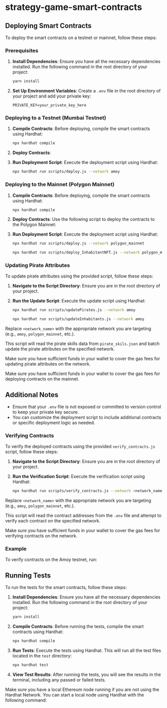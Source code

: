 # strategy-game-smart-contracts

## Deploying Smart Contracts

To deploy the smart contracts on a testnet or mainnet, follow these steps:

### Prerequisites

1. **Install Dependencies**: Ensure you have all the necessary dependencies installed. Run the following command in the root directory of your project:
    ```bash
    yarn install
    ```

2. **Set Up Environment Variables**: Create a `.env` file in the root directory of your project and add your private key:
    ```plaintext
    PRIVATE_KEY=your_private_key_here
    ```

### Deploying to a Testnet (Mumbai Testnet)

1. **Compile Contracts**: Before deploying, compile the smart contracts using Hardhat:
    ```bash
    npx hardhat compile
    ```

2. **Deploy Contracts**: 
3. **Run Deployment Script**: Execute the deployment script using Hardhat:
    ```bash
    npx hardhat run scripts/deploy.js --network amoy
    ```

### Deploying to the Mainnet (Polygon Mainnet)

1. **Compile Contracts**: Before deploying, compile the smart contracts using Hardhat:
    ```bash
    npx hardhat compile
    ```

2. **Deploy Contracts**: Use the following script to deploy the contracts to the Polygon Mainnet:

3. **Run Deployment Script**: Execute the deployment script using Hardhat:
    ```bash
    npx hardhat run scripts/deploy.js --network polygon_mainnet
    
    npx hardhat run scripts/deploy_InhabitantNFT.js --network polygon_mainnet

    ```

### Updating Pirate Attributes

To update pirate attributes using the provided script, follow these steps:

1. **Navigate to the Script Directory**: Ensure you are in the root directory of your project.

2. **Run the Update Script**: Execute the update script using Hardhat:
    ```bash
    npx hardhat run scripts/updatePirates.js --network amoy

    npx hardhat run scripts/updateInhabitants.js --network amoy
    ```

Replace `<network_name>` with the appropriate network you are targeting (e.g., `amoy`, `polygon_mainnet`, etc.).

This script will read the pirate skills data from `pirate_skils.json` and batch update the pirate attributes on the specified network.

Make sure you have sufficient funds in your wallet to cover the gas fees for updating pirate attributes on the network.


Make sure you have sufficient funds in your wallet to cover the gas fees for deploying contracts on the mainnet.

## Additional Notes

- Ensure that your `.env` file is not exposed or committed to version control to keep your private key secure.
- You can customize the deployment script to include additional contracts or specific deployment logic as needed.


### Verifying Contracts

To verify the deployed contracts using the provided `verify_contracts.js` script, follow these steps:

1. **Navigate to the Script Directory**: Ensure you are in the root directory of your project.

2. **Run the Verification Script**: Execute the verification script using Hardhat:
    ```bash
    npx hardhat run scripts/verify_contracts.js --network <network_name>
    ```

Replace `<network_name>` with the appropriate network you are targeting (e.g., `amoy`, `polygon_mainnet`, etc.).

This script will read the contract addresses from the `.env` file and attempt to verify each contract on the specified network.

Make sure you have sufficient funds in your wallet to cover the gas fees for verifying contracts on the network.

### Example

To verify contracts on the Amoy testnet, run:



## Running Tests

To run the tests for the smart contracts, follow these steps:

1. **Install Dependencies**: Ensure you have all the necessary dependencies installed. Run the following command in the root directory of your project:
    ```bash
    yarn install
    ```

2. **Compile Contracts**: Before running the tests, compile the smart contracts using Hardhat:
    ```bash
    npx hardhat compile
    ```

3. **Run Tests**: Execute the tests using Hardhat. This will run all the test files located in the `test` directory:
    ```bash
    npx hardhat test
    ```

4. **View Test Results**: After running the tests, you will see the results in the terminal, including any passed or failed tests.

Make sure you have a local Ethereum node running if you are not using the Hardhat Network. You can start a local node using Hardhat with the following command:


